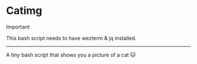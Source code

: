 # Catimg

> [!IMPORTANT]
> This bash script needs to have wezterm & jq installed.

---

A tiny bash script that shows you a picture of a cat 🐱
